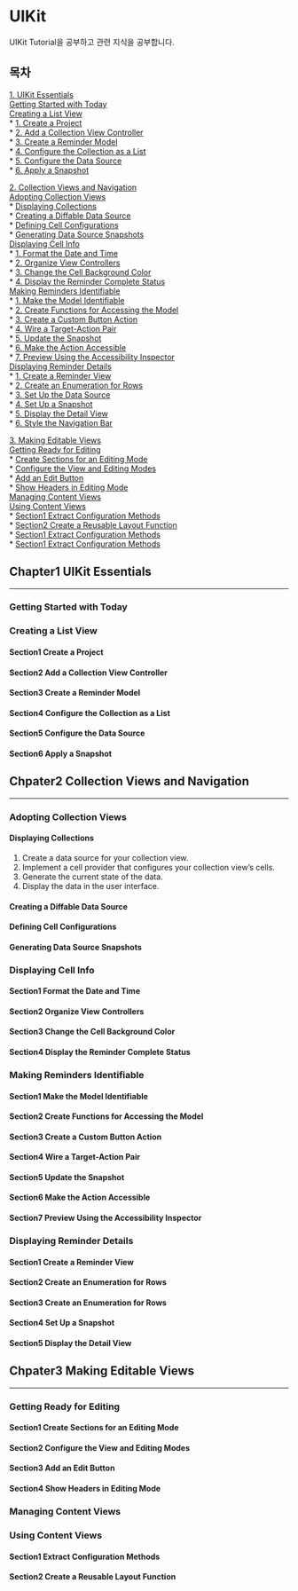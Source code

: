 #  UIKit

UIKit Tutorial을 공부하고 관련 지식을 공부합니다.

## 목차

[1. UIKit Essentials](#Chapter1-UIKit-Essentials)  
    [Getting Started with Today](#Getting-Started-with-Today)   
    [Creating a List View](#Creating-a-List-View)  
        * [1. Create a Project](#Section1-Creating-a-Project)  
        * [2. Add a Collection View Controller](#Section2-Add-a-Collection-View-Controller)   
        * [3. Create a Reminder Model](#Section3-Create-a-Reminder-Model)  
        * [4. Configure the Collection as a List](#Section4-Configure-the-Collection-as-a-List)     
        * [5. Configure the Data Source](#Section5-Configure-the-Data-Source)    
        * [6. Apply a Snapshot](#Section6-Apply-a-Snapshot)  
  
[2. Collection Views and Navigation](#Chpater2-Collection-Views-and-Navigation)   
    [Adopting Collection Views](#Adopting-Collection-Views)   
        * [Displaying Collections](#Displaying-Collections)  
        * [Creating a Diffable Data Source](#Creating-a-Diffable-Data-Source)   
        * [Defining Cell Configurations](#Defining-Cell-Configurations)  
        * [Generating Data Source Snapshots](#Generating-Data-Source-Snapshots)   
    [Displaying Cell Info](#Displaying-Cell-Info)  
        * [1. Format the Date and Time](#Section1-Format-the-Date-and-Time)  
        * [2. Organize View Controllers](#Section2-Organize-View-Controllers)  
        * [3. Change the Cell Background Color](#Section3-Change-the-Cell-Background-Color)  
        * [4. Display the Reminder Complete Status](#Section4-Display-the-Reminder-Complete-Status)    
    [Making Reminders Identifiable](#Making-Reminders-Identifiable)  
        * [1. Make the Model Identifiable](#Section1-Make-the-Model-Identifiable)  
        * [2. Create Functions for Accessing the Model](#Section2-Create-Functions-for-Accessing-the-Model)    
        * [3. Create a Custom Button Action](#Section3-Create-a-Custom-Button-Action)    
        * [4. Wire a Target-Action Pair](#Section4-Wire-a-Target-Action-Pair)    
        * [5. Update the Snapshot](#Section5-Update-the-Snapshot)   
        * [6. Make the Action Accessible](#Section6-Make-the-Action-Accessible)    
        * [7. Preview Using the Accessibility Inspector](#Section7-Preview-Using-the-Accessibility-Inspector)        
    [Displaying Reminder Details](#Displaying-Reminder-Details)  
        * [1. Create a Reminder View](#Section1-Create-a-Reminder-View)  
        * [2. Create an Enumeration for Rows](#Section2-Create-an-Enumeration-for-Rows)    
        * [3. Set Up the Data Source](#Section3-Set-Up-the-Data-Source)  
        * [4. Set Up a Snapshot](#Section4-Set-Up-a-Snapshot)  
        * [5. Display the Detail View](#Section5-Display-the-Detail-View)  
        * [6. Style the Navigation Bar](#Section6-Style-the-Navigation-Bar)    
  
[3. Making Editable Views](#Chpater3-Making-Editable-Views)  
    [Getting Ready for Editing](#Getting-Ready-for-Editing)     
        * [Create Sections for an Editing Mode](#Section1-Create-Sections-for-an-Editing-Mode)      
        * [Configure the View and Editing Modes](#Section2-Configure-the-View-and-Editing-Modes)     
        * [Add an Edit Button](#Section3-Add-an-Edit-Button)    
        * [Show Headers in Editing Mode](#Section4-Show-Headers-in-Editing-Mode)     
    [Managing Content Views](#Managing-Content-Views.)   
    [Using Content Views](#Using-Content-Views.)         
        * [Section1 Extract Configuration Methods](#Section1-Extract-Configuration-Methods)  
        * [Section2 Create a Reusable Layout Function](#Section2-Create-a-Reusable-Layout-Function)   
        * [Section1 Extract Configuration Methods](#Section1-Extract-Configuration-Methods)  
        * [Section1 Extract Configuration Methods](#Section1-Extract-Configuration-Methods)   
   

## Chapter1 UIKit Essentials
----------------------------------------

### Getting Started with Today
   

### Creating a List View

#### Section1 Create a Project

#### Section2 Add a Collection View Controller

#### Section3 Create a Reminder Model

#### Section4 Configure the Collection as a List

#### Section5 Configure the Data Source

#### Section6 Apply a Snapshot


## Chpater2 Collection Views and Navigation
----------------------------------------

### Adopting Collection Views

#### Displaying Collections

1. Create a data source for your collection view.
2. Implement a cell provider that configures your collection view’s cells.
3. Generate the current state of the data.
4. Display the data in the user interface.

#### Creating a Diffable Data Source

#### Defining Cell Configurations

#### Generating Data Source Snapshots

   
### Displaying Cell Info

#### Section1 Format the Date and Time

#### Section2 Organize View Controllers

#### Section3 Change the Cell Background Color

#### Section4 Display the Reminder Complete Status

   
### Making Reminders Identifiable

#### Section1 Make the Model Identifiable

#### Section2 Create Functions for Accessing the Model

#### Section3 Create a Custom Button Action

#### Section4 Wire a Target-Action Pair

#### Section5 Update the Snapshot

#### Section6 Make the Action Accessible

#### Section7 Preview Using the Accessibility Inspector

   
### Displaying Reminder Details

#### Section1 Create a Reminder View

#### Section2 Create an Enumeration for Rows

#### Section3 Create an Enumeration for Rows

#### Section4 Set Up a Snapshot

#### Section5 Display the Detail View 



## Chpater3 Making Editable Views
----------------------------------------

### Getting Ready for Editing

#### Section1 Create Sections for an Editing Mode  

#### Section2 Configure the View and Editing Modes  

#### Section3 Add an Edit Button  

#### Section4 Show Headers in Editing Mode   
 
### Managing Content Views      

### Using Content Views     

#### Section1 Extract Configuration Methods  

#### Section2 Create a Reusable Layout Function   
